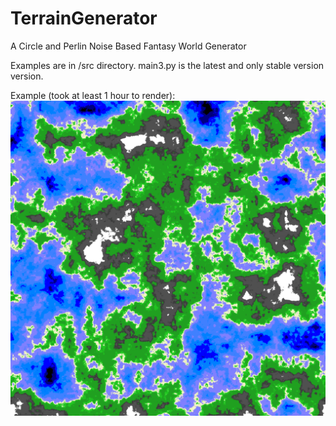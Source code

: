 # TerrainGenerator
A Circle and Perlin Noise Based Fantasy World Generator

Examples are in /src directory.
main3.py is the latest and only stable version version.

Example (took at least 1 hour to render):
![Image could not load.](https://github.com/Water-Melon-Ice/TerrainGenerator/blob/615e34397ca8a4c47fad654cf989bf014cb8f2a4/generated_image_8192-8192-0.png?raw=true)
